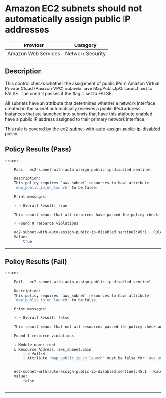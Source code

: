 # Amazon EC2 subnets should not automatically assign public IP addresses

| Provider            |     Category     |
|---------------------| ---------------- |
| Amazon Web Services | Network Security |

## Description

This control checks whether the assignment of public IPs in Amazon Virtual Private Cloud (Amazon VPC) subnets have MapPublicIpOnLaunch set to FALSE. The control passes if the flag is set to FALSE.

All subnets have an attribute that determines whether a network interface created in the subnet automatically receives a public IPv4 address. Instances that are launched into subnets that have this attribute enabled have a public IP address assigned to their primary network interface.

This rule is covered by the [ec2-subnet-with-auto-assign-public-ip-disabled](../../policies/ec2-subnet-with-auto-assign-public-ip-disabled.sentinel) policy.

## Policy Results (Pass)
```bash
trace:

    Pass - ec2-subnet-with-auto-assign-public-ip-disabled.sentinel

    Description:
    This policy requires `aws_subnet` resources to have attribute
    'map_public_ip_on_launch' to be false.

    Print messages:

    → → Overall Result: true

    This result means that all resources have passed the policy check for the policy ec2-ebs-snapshot-public-restorable-check-account-level.

    ✓ Found 0 resource violations

    ec2-subnet-with-auto-assign-public-ip-disabled.sentinel:45:1 - Rule "main"
    Value:
        true

```

---

## Policy Results (Fail)
```bash
trace:

    Fail - ec2-subnet-with-auto-assign-public-ip-disabled.sentinel

    Description:
    This policy requires `aws_subnet` resources to have attribute
    'map_public_ip_on_launch' to be false.

    Print messages:

    → → Overall Result: false

    This result means that not all resources passed the policy check and the protected behavior is not allowed for the policy ec2-ebs-snapshot-public-restorable-check-account-level.

    Found 1 resource violations

    → Module name: root
    ↳ Resource Address: aws_subnet.main
        | ✗ failed
        | Attribute 'map_public_ip_on_launch' must be false for 'aws_subnet' resources. Refer to https://docs.aws.amazon.com/securityhub/latest/userguide/ec2-controls.html#ec2-15 for more details.


    ec2-subnet-with-auto-assign-public-ip-disabled.sentinel:45:1 - Rule "main"
    Value:
        false
        
```
---